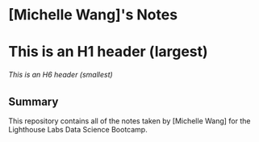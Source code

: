 # [Michelle Wang]'s Notes
# This is an H1 header (largest)
###### This is an H6 header (smallest)
## Summary 

This repository contains all of the notes taken by [Michelle Wang] for the Lighthouse Labs Data Science Bootcamp.


